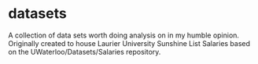 # datasets
A collection of data sets worth doing analysis on in my humble opinion. Originally created to house Laurier University Sunshine List Salaries based on the UWaterloo/Datasets/Salaries repository.
